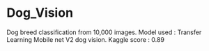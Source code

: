 # Dog_Vision
Dog breed classification from 10,000 images.
Model used : Transfer Learning Mobile net V2 dog vision.
Kaggle score : 0.89
